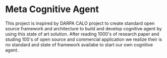 # Meta Cognitive Agent

This project is inspired by DARPA CALO project to create standard open source framework and architecture to build and develop cognitive agent by using this state of art solution. After reading 1000's of research paper and studing 100's of open source and commercial application we realize their is no standard and state of framework availabe to start our own cognitive agent. 

